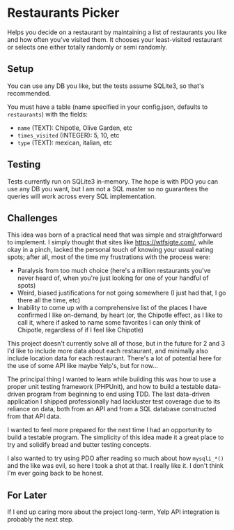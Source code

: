 # Restaurants Picker

Helps you decide on a restaurant by maintaining a list of restaurants you like
and how often you've visited them. It chooses your least-visited restaurant
or selects one either totally randomly or semi randomly.

## Setup

You can use any DB you like, but the tests assume SQLite3, so that's recommended.

You must have a table (name specified in your config.json, defaults to 
`restaurants`) with the fields:
 - `name` (TEXT): Chipotle, Olive Garden, etc
 - `times_visited` (INTEGER): 5, 10, etc
 - `type` (TEXT): mexican, italian, etc

## Testing

Tests currently run on SQLite3 in-memory. The hope is with PDO you can use any 
DB you want, but I am not a SQL master so no guarantees the queries will work 
across every SQL implementation.

## Challenges

This idea was born of a practical need that was simple and straightforward to 
implement. I simply thought that sites like <https://wtfsigte.com/>, while okay 
in a pinch, lacked the personal touch of knowing your usual eating spots; after 
all, most of the time my frustrations with the process were:

 - Paralysis from too much choice (here's a million restaurants you've never 
heard of, when you're just looking for one of your handful of spots)
 - Weird, biased justifications for not going somewhere (I just had that, I
go there all the time, etc)
 - Inability to come up with a comprehensive list of the places I have confirmed
I like on-demand, by heart (or, the Chipotle effect, as I like to call it,
where if asked to name some favorites I can only think of Chipotle, regardless
of if I feel like Chipotle)
 
This project doesn't currently solve all of those, but in the future for 2 and 3
I'd like to include more data about each restaurant, and minimally also include
location data for each restaurant. There's a lot of potential here for the
use of some API like maybe Yelp's, but for now...

The principal thing I wanted to learn while building this was how to use
a proper unit testing framework (PHPUnit), and how to build a testable 
data-driven program from beginning to end using TDD. The last data-driven 
application I shipped professionally had lackluster test coverage due to its 
reliance on data, both from an API and from a SQL database constructed from that 
API data. 

I wanted to feel more prepared for the next time I had an opportunity to 
build a testable program. The simplicity of this idea made it a great place
to try and solidify bread and butter testing concepts.

I also wanted to try using PDO after reading so much about how `mysqli_*()`
and the like was evil, so here I took a shot at that. I really like it.
I don't think I'm ever going back to be honest.

## For Later

If I end up caring more about the project long-term, Yelp API integration is
probably the next step.
